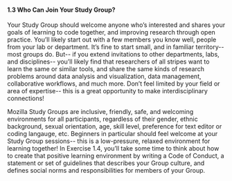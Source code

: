 #### 1.3 Who Can Join Your Study Group?

Your Study Group should welcome anyone who’s interested and shares your goals of learning to code together, and improving research through open practice. You’ll likely start out with a few members you know well, people from your lab or department. It’s fine to start small, and in familiar territory-- most groups do. But-- if you extend invitations to other departments, labs, and disciplines-- you’ll likely find that researchers of all stripes want to learn the same or similar tools, and share the same kinds of research problems around data analysis and visualization, data management, collaborative workflows, and much more. Don’t feel limited by your field or area of expertise-- this is a great opportunity to make interdisciplinary connections! 

Mozilla Study Groups are inclusive, friendly, safe, and welcoming environments for all participants, regardless of their gender, ethnic background, sexual orientation, age, skill level, preference for text editor or coding langauge, etc.  Beginners in particular should feel welcome at your Study Group sessions-- this is a low-pressure, relaxed environment for learning together! In Exercise 1.4, you’ll take some time to think about how to create that positive learning environment by writing a Code of Conduct, a statement or set of guidelines that describes your Group culture, and defines social norms and responsibilities for members of your Group. 
